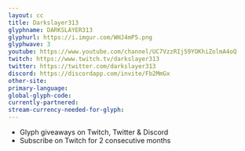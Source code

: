 ```yaml
---
layout: cc
title: Darkslayer313
glyphname: DARKSLAYER313
glyphurl: https://i.imgur.com/WHJ4mP5.png
glyphwave: 3
youtube: https://www.youtube.com/channel/UC7VzzRIj59YOKhiZolmA4oQ
twitch: https://www.twitch.tv/darkslayer313
twitter: https://twitter.com/darkslayer313
discord: https://discordapp.com/invite/Fb2MmGx
other-site: 
primary-language: 
global-glyph-code: 
currently-partnered: 
stream-currency-needed-for-glyph: 
---
```

* Glyph giveaways on Twitch, Twitter & Discord
* Subscribe on Twitch for 2 consecutive months
